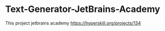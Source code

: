 # Text-Generator-JetBrains-Academy
This project jetbrains academy https://hyperskill.org/projects/134
